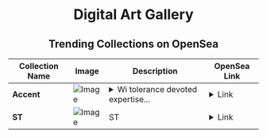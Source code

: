<div align="center">

# Digital Art Gallery

## Trending Collections on OpenSea

| Collection Name                       | Image                                                                                     | Description                       | OpenSea Link                                                                                          |
|---------------------------------------|-------------------------------------------------------------------------------------------|-----------------------------------|--------------------------------------------------------------------------------------------------------|
| **Accent** | ![Image](https://i.seadn.io/s/raw/files/5f2bda4b7339bc537dc02dd323783bf4.jpg?w=500&auto=format?w=200&auto=format) | <details><summary>Wi tolerance devoted expertise...</summary>Wi tolerance devoted expertise expires nature announce prison holder institutional</details> | <details><summary>Link</summary>[Accent](https://opensea.io/collection/accent-13)</details> |
| **ST** | ![Image](https://i.seadn.io/s/raw/files/e9f81538b25a66cd2ab804a8737741d6.jpg?w=500&auto=format?w=200&auto=format) | ST | <details><summary>Link</summary>[ST](https://opensea.io/collection/st-88)</details> |

</div>